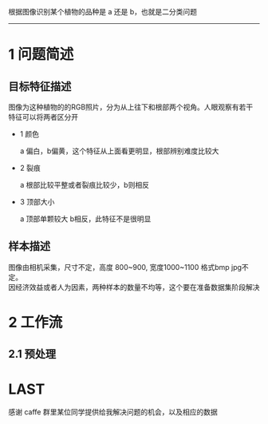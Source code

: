 根据图像识别某个植物的品种是 a 还是 b，也就是二分类问题

---
# 1 问题简述
## 目标特征描述
图像为这种植物的的RGB照片，分为从上往下和根部两个视角。人眼观察有若干特征可以将两者区分开
- 1 颜色

  a 偏白，b偏黄，这个特征从上面看更明显，根部辨别难度比较大

- 2 裂痕

  a 根部比较平整或者裂痕比较少，b则相反

- 3 顶部大小

  a 顶部单颗较大 b相反，此特征不是很明显

##  样本描述
图像由相机采集，尺寸不定，高度 800~900, 宽度1000~1100
格式bmp jpg不定。  
因经济效益或者人为因素，两种样本的数量不均等，这个要在准备数据集阶段解决

# 2 工作流
## 2.1 预处理


# LAST
感谢 caffe 群里某位同学提供给我解决问题的机会，以及相应的数据